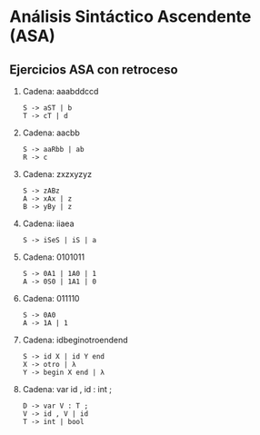 # Análisis Sintáctico Ascendente (ASA)

## Ejercicios ASA con retroceso

1. Cadena: aaabddccd

    ```grammar
    S -> aST | b
    T -> cT | d
    ```

1. Cadena: aacbb

    ```grammar
    S -> aaRbb | ab
    R -> c
    ```

1. Cadena: zxzxyzyz

    ```grammar
    S -> zABz
    A -> xAx | z
    B -> yBy | z
    ```

1. Cadena: iiaea

    ```grammar
    S -> iSeS | iS | a
    ```

1. Cadena: 0101011

    ```grammar
    S -> 0A1 | 1A0 | 1
    A -> 0S0 | 1A1 | 0
    ```

1. Cadena: 011110

    ```gramma
    S -> 0A0
    A -> 1A | 1
    ```

1. Cadena: idbeginotroendend

    ```grammar
    S -> id X | id Y end
    X -> otro | λ
    Y -> begin X end | λ 
    ```

1. Cadena: var id , id : int ;

    ```grammar
    D -> var V : T ;
    V -> id , V | id
    T -> int | bool
    ```
